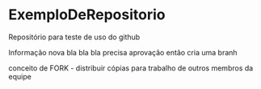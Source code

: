# ExemploDeRepositorio
Repositório para teste de uso do github


Informação nova bla bla bla
precisa aprovação então cria uma branh

conceito de FORK - distribuir cópias para trabalho de outros membros da equipe
